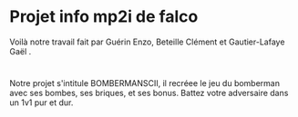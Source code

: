 # Projet info mp2i de falco
Voilà notre travail fait par Guérin Enzo, Beteille Clément et Gautier-Lafaye Gaël .
#
Notre projet s'intitule BOMBERMANSCII, il recréee le jeu du bomberman avec ses bombes, ses briques, et ses bonus. 
Battez votre adversaire dans un 1v1 pur et dur.
